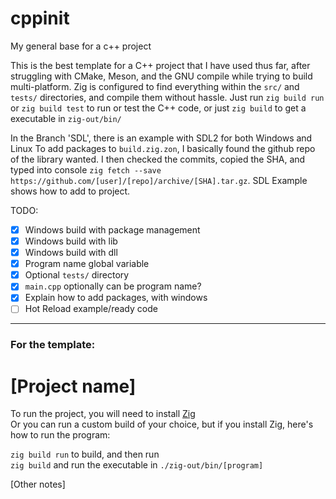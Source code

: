 # cppinit
My general base for a c++ project

This is the best template for a C++ project that I have used thus far, after struggling with CMake, Meson, and the GNU compile while trying to build multi-platform. Zig is configured to find everything within the `src/` and `tests/` directories, and compile them without hassle. Just run `zig build run` or `zig build test` to run or test the C++ code, or just `zig build` to get a executable in `zig-out/bin/`

In the Branch 'SDL', there is an example with SDL2 for both Windows and Linux
To add packages to `build.zig.zon`, I basically found the github repo of the library wanted. I then checked the commits, copied the SHA, and typed into console `zig fetch --save https://github.com/[user]/[repo]/archive/[SHA].tar.gz`. SDL Example shows how to add to project. 

TODO:
- [x] Windows build with package management
- [x] Windows build with lib
- [x] Windows build with dll
- [x] Program name global variable
- [x] Optional `tests/` directory
- [x] `main.cpp` optionally can be program name?
- [x] Explain how to add packages, with windows
- [ ] Hot Reload example/ready code

---- 
### For the template:

# \[Project name\]
To run the project, you will need to install [Zig](https://ziglang.org/download/)\
Or you can run a custom build of your choice, but if you install Zig, here's how to run the program:

`zig build run` to build, and then run\
`zig build` and run the executable in `./zig-out/bin/[program]`

\[Other notes\]
